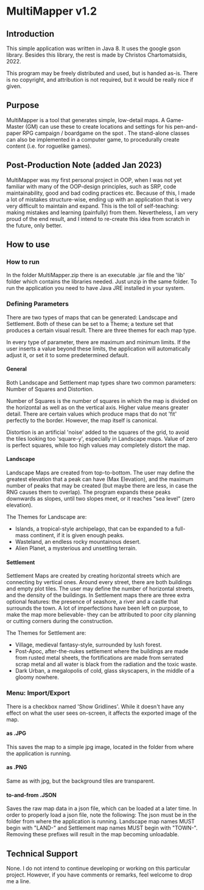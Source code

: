 # MultiMapper v1.2

## Introduction

This simple application was written in Java 8.
It uses the google gson library.
Besides this library, the rest is made by Christos Chartomatsidis, 2022.

This program may be freely distributed and used, but is handed as-is.
There is no copyright, and attribution is not required, but it would be really nice if given.

## Purpose

MultiMapper is a tool that generates simple, low-detail maps.
A Game-Master (GM) can use these to create locations and settings for his pen-and-paper RPG campaign / boardgame on the spot .
The stand-alone classes can also be implemented in a computer game, to procedurally create content (i.e. for roguelike games).

## Post-Production Note (added Jan 2023)

MultiMapper was my first personal project in OOP, when I was not yet familiar with many of the OOP-design principles, such as SRP, code maintainability, good and bad coding practices etc. Because of this, I made a lot of mistakes structure-wise, ending up with an application that is very very difficult to maintain and expand. This is the toll of self-teaching: making mistakes and learning (painfully) from them. Nevertheless, I am very proud of the end result, and I intend to re-create this idea from scratch in the future, only better.

## How to use

### How to run

In the folder MultiMapper.zip there is an executable .jar file and the 'lib' folder which contains the libraries needed. Just unzip in the same folder.
To run the application you need to have Java JRE installed in your system.

### Defining Parameters

There are two types of maps that can be generated: Landscape and Settlement.
Both of these can be set to a Theme; a texture set that produces a certain visual result. There are three themes for each map type.

In every type of parameter, there are maximum and minimum limits. If the user inserts a value beyond these limits, the application will automatically adjust it, or set it to some predetermined default.

#### General 

Both Landscape and Settlement map types share two common parameters: Number of Squares and Distortion.

Number of Squares is the number of squares in which the map is divided on the horizontal as well as on the vertical axis. Higher value means greater detail.
There are certain values which produce maps that do not 'fit' perfectly to the border. However, the map itself is canonical.

Distortion is an artificial 'noise' added to the squares of the grid, to avoid the tiles looking too 'square-y', especially in Landscape maps. Value of zero is perfect squares, while too high values may completely distort the map.

#### Landscape

Landscape Maps are created from top-to-bottom. 
The user may define the greatest elevation that a peak can have (Max Elevation), and the maximum number of peaks that may be created (but maybe there are less, in case the RNG causes them to overlap). The program expands these peaks downwards as slopes, until two slopes meet, or it reaches "sea level" (zero elevation).

The Themes for Landscape are: 

* Islands, a tropical-style archipelago, that can be expanded to a full-mass continent, if it is given enough peaks.
* Wasteland, an endless rocky mountainous desert.
* Alien Planet, a mysterious and unsettling terrain.
 
#### Settlement

Settlement Maps are created by creating horizontal streets which are connecting by vertical ones. Around every street, there are both buildings and empty plot tiles.
The user may define the number of horizontal streets, and the density of the buildings.
In Settlement maps there are three extra optional features: the presence of seashore, a river and a castle that surrounds the town. 
A lot of imperfections have been left on purpose, to make the map more believable- they can be attributed to poor city planning or cutting corners during the construction.

The Themes for Settlement are: 

* Village, medieval fantasy-style, surrounded by lush forest.
* Post-Apoc, after-the-nukes settlement where the buildings are made from rusted metal sheets, the fortifications are made from serrated scrap metal and all water is black from the radiation and the toxic waste.
* Dark Urban, a megalopolis of cold, glass skyscapers, in the middle of a gloomy nowhere.


### Menu: Import/Export

There is a checkbox named 'Show Gridlines'. While it doesn't have any effect on what the user sees on-screen, it affects the exported image of the map.

#### as .JPG

This saves the map to a simple jpg image, located in the folder from where the application is running.

#### as .PNG

Same as with jpg, but the background tiles are transparent.

#### to-and-from .JSON

Saves the raw map data in a json file, which can be loaded at a later time.
In order to properly load a json file, note the following:
The json must be in the folder from where the application is running.
Landscape map names MUST begin with "LAND-" and Settlement map names MUST begin with "TOWN-". Removing these prefixes will result in the map becoming unloadable.


## Technical Support

None. I do not intend to continue developing or working on this particular project. However, if you have comments or remarks, feel welcome to drop me a line.
